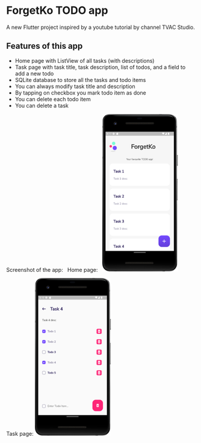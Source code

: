 # ForgetKo TODO app

A new Flutter project inspired by a youtube tutorial by channel TVAC Studio.

## Features of this app

- Home page with ListView of all tasks (with descriptions)
- Task page with task title, task description, list of todos, and a field to add a new todo
- SQLite database to store all the tasks and todo items
- You can always modify task title and description
- By tapping on checkbox you mark todo item as done
- You can delete each todo item
- You can delete a task

Screenshot of the app:
$~$
Home page:
$~$
<img src="assets/images/img.png" width=40%>



Task page:
<img src="assets/images/img_1.png" width=40%>
$~$

